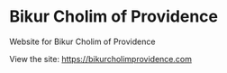 # Bikur Cholim of Providence

Website for Bikur Cholim of Providence

View the site:
https://bikurcholimprovidence.com
